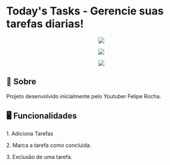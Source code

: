 # Today's Tasks - Gerencie suas tarefas diarias!

<p align="center">
 <img src="https://user-images.githubusercontent.com/94981827/152689670-31238a2a-80e7-4c1b-b69c-5263235cfb8d.jpg"/>
</p>

<p align="center">
 <img src="https://user-images.githubusercontent.com/94981827/152689700-c37aa5dd-939b-40f9-9d72-f19df192aebb.jpg"/>
</p>

<p align="center">
 <img src="https://user-images.githubusercontent.com/94981827/152689858-48a2accf-3033-410d-abbc-206cb6ace00e.jpg"/>
</p>

## 📌 Sobre

<p> Projeto desenvolvido inicialmente pelo Youtuber Felipe Rocha. </p>

## 🖥 Funcionalidades

<p> 1. Adiciona Tarefas </p>

<p> 2. Marca a tarefa como concluida. </p>

<p> 3. Exclusão de uma tarefa. </p> 
